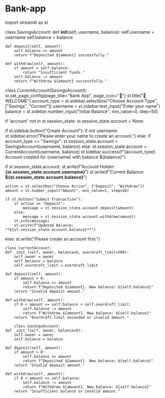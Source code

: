 # Bank-app

import streamlit as st

class SavingsAccount:
    def __init__(self, username, balance):
        self.username = username
        self.balance = balance

    def deposit(self, amount):
        self.balance += amount
        return f"Deposited ${amount} successfully."

    def withdraw(self, amount):
        if amount > self.balance:
            return "Insufficient funds."
        self.balance -= amount
        return f"Withdrew ${amount} successfully."

class CurrentAccount(SavingsAccount):
st.set_page_config(page_title="Bank App", page_icon="🏦")
st.title("🏦 WELCOME")
account_type = st.sidebar.selectbox("Choose Account Type", ["Savings", "Current"])
username = st.sidebar.text_input("Enter your name")
balance = st.sidebar.number_input("Initial Balance", min_value=0, step=50)

if 'account' not in st.session_state:
    st.session_state.account = None

if st.sidebar.button("Create Account"):
    if not username:
        st.sidebar.error("Please enter your name to create an account.")
    else:
        if account_type == "Savings":
            st.session_state.account = SavingsAccount(username, balance)
        else:
            st.session_state.account = CurrentAccount(username, balance)
        st.sidebar.success(f"{account_type} Account created for {username} with balance ${balance}")

if st.session_state.account:
    st.write(f"Account Holder: **{st.session_state.account.username}**")
    st.write(f"Current Balance: **${st.session_state.account.balance}**")

    action = st.selectbox("Choose Action", ["Deposit", "Withdraw"])
    amount = st.number_input("Amount", min_value=1, step=10)

    if st.button("Submit Transaction"):
        if action == "Deposit":
            message = st.session_state.account.deposit(amount)
        else:
            message = st.session_state.account.withdraw(amount)
        st.info(message)
        st.write(f"Updated Balance: **${st.session_state.account.balance}**")
else:
    st.write("Please create an account first.")


    class CurrentAccount:
    def _init_(self, owner, balance=0, overdraft_limit=500):
        self.owner = owner
        self.balance = balance
        self.overdraft_limit = overdraft_limit

    def deposit(self, amount):
        if amount > 0:
            self.balance += amount
            return f"Deposited ${amount}. New balance: ${self.balance}"
        return "Invalid deposit amount."

    def withdraw(self, amount):
        if 0 < amount <= self.balance + self.overdraft_limit:
            self.balance -= amount
            return f"Withdrew ${amount}. New balance: ${self.balance}"
        return "Overdraft limit exceeded or invalid amount."

        class SavingsAccount:
    def _init_(self, owner, balance=0):
        self.owner = owner
        self.balance = balance

    def deposit(self, amount):
        if amount > 0:
            self.balance += amount
            return f"Deposited ${amount}. New balance: ${self.balance}"
        return "Invalid deposit amount."

    def withdraw(self, amount):
        if 0 < amount <= self.balance:
            self.balance -= amount
            return f"Withdrew ${amount}. New balance: ${self.balance}"
        return "Insufficient balance or invalid amount."
